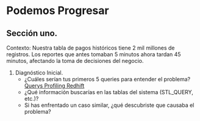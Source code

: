 # Podemos Progresar
## Sección uno.
Contexto:
Nuestra tabla de pagos históricos tiene 2 mil millones de registros. Los reportes que antes tomaban 5 minutos ahora tardan 45 minutos, afectando la toma de decisiones del negocio.

1. Diagnóstico Inicial.
   - ¿Cuáles serían tus primeros 5 queries para entender el problema?  
     [Querys Profiling Redhift](ruta/al/archivo/nombre_del_archivo)
   - ¿Qué información buscarías en las tablas del sistema (STL_QUERY, etc.)?
   - Si has enfrentado un caso similar, ¿qué descubriste que causaba el problema?
